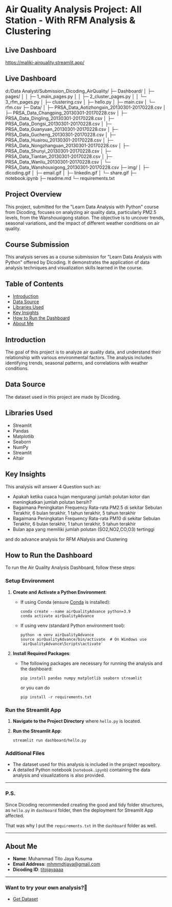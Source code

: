 # Air Quality Analysis Project: All Station - With RFM Analysis & Clustering

## Live Dashboard

https://maliki-airquality.streamlit.app/

## Live Dashboard

d:/Data Analyst/Submission_Dicoding_AirQuality/
├─ Dashboard/
│ ├─ pages/
│ │ ├─ 1_main_pages.py
│ │ ├─ 2_cluster_pages.py
│ │ └─ 3_rfm_pages.py
│ ├─ clustering.csv
│ ├─ hello.py
│ ├─ main.csv
│ └─ rfm.csv
├─ Data/
│ ├─ PRSA_Data_Aotizhongxin_20130301-20170228.csv
│ ├─ PRSA_Data_Changping_20130301-20170228.csv
│ ├─ PRSA_Data_Dingling_20130301-20170228.csv
│ ├─ PRSA_Data_Dongsi_20130301-20170228.csv
│ ├─ PRSA_Data_Guanyuan_20130301-20170228.csv
│ ├─ PRSA_Data_Gucheng_20130301-20170228.csv
│ ├─ PRSA_Data_Huairou_20130301-20170228.csv
│ ├─ PRSA_Data_Nongzhanguan_20130301-20170228.csv
│ ├─ PRSA_Data_Shunyi_20130301-20170228.csv
│ ├─ PRSA_Data_Tiantan_20130301-20170228.csv
│ ├─ PRSA_Data_Wanliu_20130301-20170228.csv
│ └─ PRSA_Data_Wanshouxigong_20130301-20170228.csv
├─ img/
│ ├─ dicoding.gif
│ ├─ email.gif
│ ├─ linkedin.gif
│ └─ share.gif
├─ notebook.ipynb
├─ readme.md
└─ requirements.txt

## Project Overview

This project, submitted for the "Learn Data Analysis with Python" course from Dicoding, focuses on analyzing air quality data, particularly PM2.5 levels, from the Wanshouxigong station. The objective is to uncover trends, seasonal variations, and the impact of different weather conditions on air quality.

## Course Submission

This analysis serves as a course submission for "Learn Data Analysis with Python" offered by Dicoding. It demonstrates the application of data analysis techniques and visualization skills learned in the course.

## Table of Contents

- [Introduction](#introduction)
- [Data Source](#data-source)
- [Libraries Used](#libraries-used)
- [Key Insights](#key-insights)
- [How to Run the Dashboard](#how-to-run-the-dashboard)
- [About Me](#about-me)

## Introduction

The goal of this project is to analyze air quality data, and understand their relationship with various environmental factors. The analysis includes identifying trends, seasonal patterns, and correlations with weather conditions.

## Data Source

The dataset used in this project are made by Dicoding.

## Libraries Used

- Streamlit
- Pandas
- Matplotlib
- Seaborn
- NumPy
- Streamlit
- Altair

## Key Insights

This analysis will answer 4 Question such as:

- Apakah ketika cuaca hujan mengurangi jumlah polutan kotor dan meningkatkan jumlah polutan bersih?
- Bagaimana Peningkatan Frequency Rata-rata PM2.5 di sekitar Sebulan Terakhir, 6 bulan terakhir, 1 tahun terakhir, 5 tahun terakhir
- Bagaimana Peningkatan Frequency Rata-rata PM10 di sekitar Sebulan Terakhir, 6 bulan terakhir, 1 tahun terakhir, 5 tahun terakhir
- Bulan apa yang memiliki jumlah polutan (SO2,NO2,CO,O3) tertinggi

and do advance analysis for RFM ANalysis and Clustering

## How to Run the Dashboard

To run the Air Quality Analysis Dashboard, follow these steps:

### Setup Environment

1. **Create and Activate a Python Environment**:

   - If using Conda (ensure [Conda](https://docs.conda.io/en/latest/) is installed):
     ```
     conda create --name airQualityAdvance python=3.9
     conda activate airQualityAdvance
     ```
   - If using venv (standard Python environment tool):
     ```
     python -m venv airQualityAdvance
     source airQualityAdvance/bin/activate  # On Windows use `airQualityAdvance\Scripts\activate`
     ```

2. **Install Required Packages**:

   - The following packages are necessary for running the analysis and the dashboard:

     ```
     pip install pandas numpy matplotlib seaborn streamlit
     ```

     or you can do

     ```
     pip install -r requirements.txt
     ```

### Run the Streamlit App

1. **Navigate to the Project Directory** where `hello.py` is located.

2. **Run the Streamlit App**:
   ```
   streamlit run dashboard/hello.py
   ```

### Additional Files

- The dataset used for this analysis is included in the project repository.
- A detailed Python notebook (`notebook.ipynb`) containing the data analysis and visualizations is also provided.

---

### P.S.

Since Dicoding recommended creating the good and tidy folder structures, as `hello.py` in `dashboard` folder, then the deployment for Streamlit App affected.

That was why I put the `requirements.txt` in the `dashboard` folder as well.

---

## About Me

- **Name**: Muhammad Tito Jaya Kusuma
- **Email Address**: mhmmdtjaya@gmail.com
- **Dicoding ID**: [titojayaaaa](https://www.dicoding.com/users/titojayaaaa/)

---

### Want to try your own analysis?📄

- [Get Dataset](https://www.kaggle.com/datasets/jhayyy/polutan-condition-in-chinese-station)
